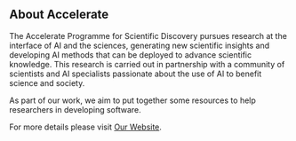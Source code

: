 ## About Accelerate

The Accelerate Programme for Scientific Discovery pursues research at the interface of AI and the sciences, generating new scientific insights and developing AI methods that can be deployed to advance scientific knowledge. This research is carried out in partnership with a community of scientists and AI specialists passionate about the use of AI to benefit science and society.

As part of our work, we aim to put together some resources to help researchers in developing software.

For more details please visit [Our Website](https://acceleratescience.github.io/).